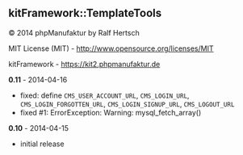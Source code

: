 ## kitFramework::TemplateTools ##

&copy; 2014 phpManufaktur by Ralf Hertsch

MIT License (MIT) - <http://www.opensource.org/licenses/MIT>

kitFramework - <https://kit2.phpmanufaktur.de>

**0.11** - 2014-04-16

* fixed: define `CMS_USER_ACCOUNT_URL`, `CMS_LOGIN_URL`, `CMS_LOGIN_FORGOTTEN_URL`, `CMS_LOGIN_SIGNUP_URL`, `CMS_LOGOUT_URL`
* fixed #1: ErrorException: Warning: mysql_fetch_array() 

**0.10** - 2014-04-15

* initial release
